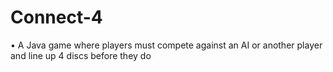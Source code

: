 # Connect-4
• A Java game where players must compete against an AI or another player and line up 4 discs before they do
